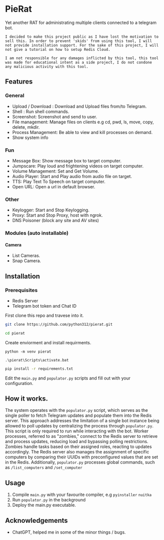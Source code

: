 
# PieRat
Yet another RAT for administrating multiple clients connected to a telegram bot. 

```I decided to make this project public as I have lost the motivation to sell this. In order to prevent 'skids' from using this tool, I will not provide installation support. For the sake of this project, I will not give a tutorial on how to setup Redis Cloud.```

```I am not responsible for any damages inflicted by this tool, this tool was made for educational intent as a side project, I do not condone any malicious activity with this tool.```
## Features

### General

- Upload / Download : Download and Upload files from/to Telegram.
- Shell : Run shell commands.
- Screenshot: Screenshot and send to user.
- File management: Manage files on clients e.g cd, pwd, ls, move, copy, delete, mkdir.
- Process Management: Be able to view and kill processes on demand.
- Show system info


### Fun

- Message Box: Show message box to target computer.
- Jumpscare: Play loud and frightening videos on target computer.
- Volume Management: Set and Get Volume.
- Audio Player: Start and Play audio from audio file on target.
- TTS: Play Text To Speech on target computer.
- Open URL: Open a url in default browser.

### Other
- Keylogger: Start and Stop Keylogging.
- Proxy: Start and Stop Proxy, host with ngrok.
- DNS Poisoner (block any site and AV sites)

### Modules (auto installable)

#### Camera
- List Cameras.
- Snap Camera.

## Installation


### Prerequisites
- Redis Server
- Telegram bot token and Chat ID


First clone this repo and travese into it.

```bash
git clone https://github.com/python312/pierat.git 
```
```bash
cd pierat
```

Create enviorment and install requirments.

```
python -m venv pierat
```

```
.\pierat\Scripts\activate.bat
```


```bash
pip install -r requirements.txt
```

Edit the ```main.py``` and ```populator.py``` scripts and fill out with your configuration.
## How it works.

The system operates with the ```populator.py``` script, which serves as the single poller to fetch Telegram updates and populate them into the Redis server. This approach addresses the limitation of a single bot instance being allowed to poll updates by centralizing the process through ```populator.py```. This script is only required to run while interacting with the bot. Worker processes, referred to as "zombies," connect to the Redis server to retrieve and process updates, reducing load and bypassing polling restrictions. Zombies handle tasks based on their assigned roles, reacting to updates accordingly. The Redis server also manages the assignment of specific computers by comparing their UUIDs with preconfigured values that are set in the Redis. Additionally, ```populator.py``` processes global commands, such as ```/list_computers``` and ```/set_computer```
## Usage

1. Compile ```main.py``` with your favourite compiler, e.g ```pyinstaller``` ```nuitka```
2. Run ```populator.py``` in the background
3. Deploy the main.py executable.
## Acknowledgements

- ChatGPT, helped me in some of the minor things / bugs.
